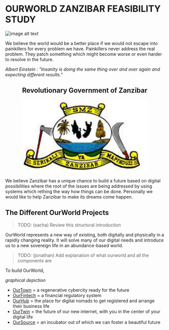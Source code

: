 # OURWORLD ZANZIBAR FEASIBILITY STUDY

![image alt text](img/high_level_country_overview.png)

We believe the world would be a better place if we would not escape into painkillers for every problem we have. Painkillers never address the real problem. They patch something which might become worse or even harder to resolve in the future.

*Albert Einstein : "Insanity is doing the same thing over and over again and expecting different results."*



<div style="text-align: center;">

## Revolutionary Government of Zanzibar


<img src="img/revolutnionary_znz.png" alt="" width="400"/>

</div> 


We believe Zanzibar has a unique chance to build a future based on digital possibilities where the root of the issues are being addressed by using systems which rething the way how things can be done. Personally we would like to help Zanzibar to make its dreams come  happen.


## The Different OurWorld Projects

> TODO: (sacha) Review this structural introduction

OurWorld represents a new way of existing, both digitally and physically in a rapidly changing reality. It will solve many of our digital needs and introduce us to a new sovereign life in an abundance-based world.

> TODO: (jonathan) Add explanation of what ourworld and all the components are

To build OurWorld, 

*graphical depiction*

- [OurTown](ourtown/ourtown.md) = a regenerative cybercity ready for the future
- [OurFintech](ourfintech/ourfintech.md) = a financial regulatory system
- [OurHub](ourhub/ourhub.md) = the place for digital nomads to get registered and arrange their business life
- [OurTwin](ourtwin/ourtwin.md) = the future of our new internet, with you in the center of your digital life
- [OurSource](oursource/oursource.md) = an incubator out of which we can foster a beautiful future
